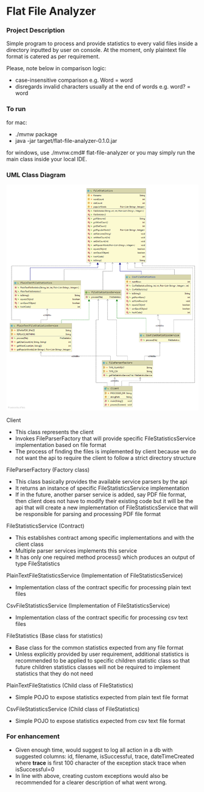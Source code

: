 # Flat File Analyzer

### Project Description
Simple program to process and provide statistics to every valid files inside a directory inputted by user on console.
At the moment, only plaintext file format is catered as per requirement.

Please, note below in comparison logic:
+ case-insensitive comparison e.g. Word = word
+ disregards invalid characters usually at the end of words e.g. word? = word

### To run
for mac:
- ./mvnw package
- java -jar target/flat-file-analyzer-0.1.0.jar

for windows, use ./mvnw.cmd# flat-file-analyzer
or you may simply run the main class inside your local IDE.

### UML Class Diagram
![](./diagram/solutions.png)


Client
- This class represents the client
- Invokes FileParserFactory that will provide specific FileStatisticsService implementation based on file format
- The process of finding the files is implemented by client because we do not want the api to require the client to follow
 a strict directory structure

FileParserFactory (Factory class)
- This class basically provides the available service parsers by the api
- It returns an instance of specific FileStatisticsService implementation
- If in the future, another parser service is added, say PDF file format, then client does not have to modify their existing code
but it will be the api that will create a new implementation of FileStatisticsService that will be responsible for parsing and processing PDF file format

FileStatisticsService (Contract)
- This establishes contract among specific implementations and with the client class
- Multiple parser services implements this service
- It has only one required method process() which produces an output of type FileStatistics

PlainTextFileStatisticsService (Implementation of FileStatisticsService)
- Implementation class of the contract specific for processing plain text files

CsvFileStatisticsService (Implementation of FileStatisticsService)
- Implementation class of the contract specific for processing csv text files

FileStatistics (Base class for statistics)
- Base class for the common statistics expected from any file format
- Unless explicitly provided by user requirement, additional statistics is recommended to be applied to specific children statistic class
so that future children statistics classes will not be required to implement statistics that they do not need

PlainTextFileStatistics (Child class of FileStatistics)
- Simple POJO to expose statistics expected from plain text file format

CsvFileStatisticsService (Child class of FileStatistics)
- Simple POJO to expose statistics expected from csv text file format

### For enhancement
- Given enough time, would suggest to log all action in a db with suggested columns:
id, filename, isSuccessful, trace, dateTimeCreated where <b>trace</b> is first 100 character of the exception stack trace when isSuccessful=0
- In line with above, creating custom exceptions would also be recommended for a clearer description of what went wrong.